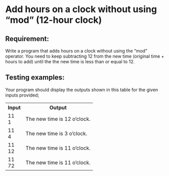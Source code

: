 # Add hours on a clock without using “mod” (12-hour clock)

## Requirement:

Write a program that adds hours on a clock without using the “mod” operator.
You need to keep subtracting 12 from the new time (original time + hours to add) until the the new time is less than or equal to 12.

## Testing examples:

Your program should display the outputs shown in this table for the given inputs provided;

<table>
  <tr>
    <th>Input</th>
    <th>Output</th>
  </tr>
  <tr>
    <td>11<br>1</td>
    <td>The new time is 12 o’clock.</td>
  </tr>
  <tr>
    <td>11<br>4</td>
    <td>The new time is 3 o’clock.</td>
  </tr>
  <tr>
    <td>11<br>12</td>
    <td>The new time is 11 o’clock.</td>
  </tr>
  <tr>
    <td>11<br>72</td>
    <td>The new time is 11 o’clock.</td>
  </tr>
</table>
